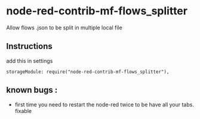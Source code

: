 # node-red-contrib-mf-flows_splitter
Allow flows .json to be split in multiple local file

## Instructions
add this in settings
```
storageModule: require("node-red-contrib-mf-flows_splitter"), 
```

## known bugs :
* first time you need to restart the node-red twice to be have all your tabs. fixable
